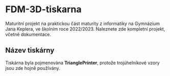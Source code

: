 # FDM-3D-tiskarna
Maturitní projekt na praktickou část maturity z informatiky na Gymnázium Jana Keplera, ve školním roce 2022/2023. Naleznete zde kompletní projekt, včetně dokumentace.
## Název tiskárny
Tiskárna byla pojmenována **TrianglePrinter**, protože trojúhelníkové vzory jsou zde hojně používány.

